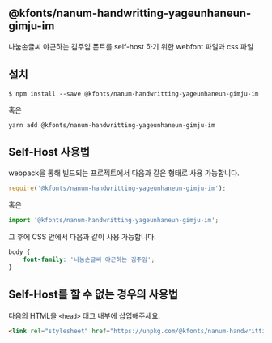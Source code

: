 
@kfonts/nanum-handwritting-yageunhaneun-gimju-im
---------------------

나눔손글씨 야근하는 김주임 폰트를 self-host 하기 위한 webfont 파일과 css 파일

설치
----

```
$ npm install --save @kfonts/nanum-handwritting-yageunhaneun-gimju-im
```

혹은

```
yarn add @kfonts/nanum-handwritting-yageunhaneun-gimju-im
```

Self-Host 사용법
---------------

webpack을 통해 빌드되는 프로젝트에서 다음과 같은 형태로 사용 가능합니다.

```js
require('@kfonts/nanum-handwritting-yageunhaneun-gimju-im');
```

혹은

```js
import '@kfonts/nanum-handwritting-yageunhaneun-gimju-im';
```

그 후에 CSS 안에서 다음과 같이 사용 가능합니다.

```css
body {
    font-family: '나눔손글씨 야근하는 김주임';
}
```

Self-Host를 할 수 없는 경우의 사용법
--------------------------------

다음의 HTML을 `<head>` 태그 내부에 삽입해주세요.

```html
<link rel="stylesheet" href="https://unpkg.com/@kfonts/nanum-handwritting-yageunhaneun-gimju-im/index.css" />
```

